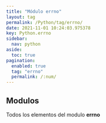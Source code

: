 ```yaml
---
title: "Módulo errno"
layout: tag
permalink: /Python/tag/errno/
date: 2021-11-01 10:24:03.975378
key: Python.errno
sidebar: 
  nav: python
aside: 
  toc: true
pagination: 
  enabled: true
  tag: "errno"
  permalink: /:num/
---
```


<h2>Modulos</h2>
Todos los elementos del modulo <strong>errno</strong>
